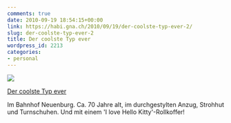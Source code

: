 ```yaml
---
comments: true
date: 2010-09-19 18:54:15+00:00
link: https://habi.gna.ch/2010/09/19/der-coolste-typ-ever-2/
slug: der-coolste-typ-ever-2
title: Der coolste Typ ever
wordpress_id: 2213
categories:
- personal
---
```


[![](https://static.flickr.com/4111/5004172841_7a92caec19_m.jpg)](https://www.flickr.com/photos/habi/5004172841/)

[Der coolste Typ ever](https://www.flickr.com/photos/habi/5004172841/)

Im Bahnhof Neuenburg.
Ca. 70 Jahre alt, im durchgestylten Anzug, Strohhut und Turnschuhen.
Und mit einem 'I love Hello Kitty'-Rollkoffer!